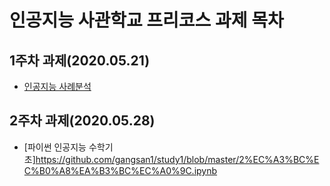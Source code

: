 # 인공지능 사관학교 프리코스 과제 목차

## 1주차 과제(2020.05.21)
* [인공지능 사례분석](https://github.com/gangsan1/study1/blob/master/1%EC%A3%BC%EC%B0%A8.ipynb)
## 2주차 과제(2020.05.28)
* [파이썬 인공지능 수학기초]https://github.com/gangsan1/study1/blob/master/2%EC%A3%BC%EC%B0%A8%EA%B3%BC%EC%A0%9C.ipynb
